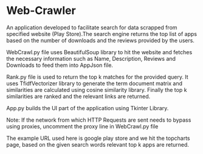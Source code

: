 # Web-Crawler

An application developed to facilitate search for data scrapped from specified website (Play Store).The search engine returns the top list of apps based on the number of downloads and the reviews provided by the users.

WebCrawl.py file uses BeautifulSoup library to hit the website and fetches the necessary information such as Name, Description, Reviews and Downloads to feed them into AppJson file.

Rank.py file is used to return the top k matches for the provided query. It uses TfidfVectorizer library to generate the term document matrix and similarities are calculated using cosine similarity library. Finally the top k similarities are ranked and the relevant links are returned.

App.py builds the UI part of the application using Tkinter Library.

Note: If the network from which HTTP Requests are sent needs to bypass using proxies, uncomment the proxy line in WebCrawl.py file

The example URL used here is google play store and we hit the topcharts page, based on the given search words relevant top k apps are returned.


